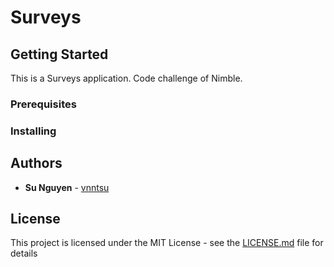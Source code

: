 # Surveys



## Getting Started

This is a Surveys application. Code challenge of Nimble.

### Prerequisites

### Installing

## Authors

* **Su Nguyen** - [vnntsu](https://github.com/vnntsu/)

## License

This project is licensed under the MIT License - see the [LICENSE.md](LICENSE.md) file for details

